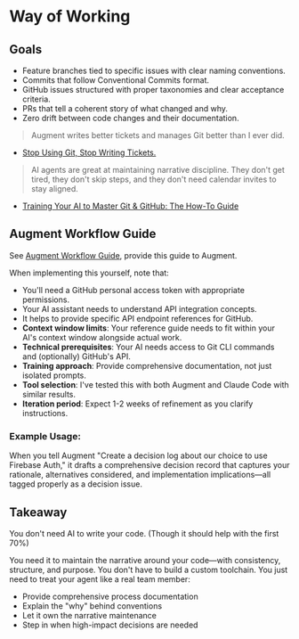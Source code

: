 # Way of Working

## Goals

- Feature branches tied to specific issues with clear naming conventions.
- Commits that follow Conventional Commits format.
- GitHub issues structured with proper taxonomies and clear acceptance criteria.
- PRs that tell a coherent story of what changed and why.
- Zero drift between code changes and their documentation.

> Augment writes better tickets and manages Git better than I ever did.

- [Stop Using Git, Stop Writing Tickets.](https://hyperdev.substack.com/p/stop-using-git-stop-writing-tickets)

> AI agents are great at maintaining narrative discipline. They don't get tired, they don't skip steps, and they don't need calendar invites to stay aligned.

- [Training Your AI to Master Git & GitHub: The How-To Guide](https://hyperdev.matsuoka.com/p/how-i-trained-augment-code-to-run)

## Augment Workflow Guide

See [Augment Workflow Guide](https://github.com/vanHeemstraSystems/template-default-repository/.augment/workflow_guide.md), provide this guide to Augment.

When implementing this yourself, note that:

- You'll need a GitHub personal access token with appropriate permissions.
- Your AI assistant needs to understand API integration concepts.
- It helps to provide specific API endpoint references for GitHub.
- **Context window limits**: Your reference guide needs to fit within your AI's context window alongside actual work.
- **Technical prerequisites**: Your AI needs access to Git CLI commands and (optionally) GitHub's API.
- **Training approach**: Provide comprehensive documentation, not just isolated prompts.
- **Tool selection**: I've tested this with both Augment and Claude Code with similar results.
- **Iteration period**: Expect 1-2 weeks of refinement as you clarify instructions.

### Example Usage:

When you tell Augment "Create a decision log about our choice to use Firebase Auth," it drafts a comprehensive decision record that captures your rationale, alternatives considered, and implementation implications—all tagged properly as a decision issue.

## Takeaway

You don't need AI to write your code. (Though it should help with the first 70%)

You need it to maintain the narrative around your code—with consistency, structure, and purpose. You don't have to build a custom toolchain. You just need to treat your agent like a real team member:

- Provide comprehensive process documentation
- Explain the "why" behind conventions
- Let it own the narrative maintenance
- Step in when high-impact decisions are needed
